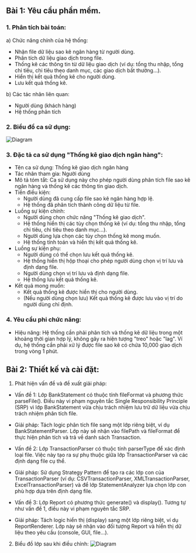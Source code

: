 ## Bài 1: Yêu cầu phần mềm.

### 1. Phân tích bài toán:
a)	Chức năng chính của hệ thống:
- Nhận file dữ liệu sao kê ngân hàng từ người dùng.
- Phân tích dữ liệu giao dịch trong file.
- Thống kê các thông tin từ dữ liệu giao dịch (ví dụ: tổng thu nhập, tổng chi tiêu, chi tiêu theo danh mục, các giao dịch bất thường...).
- Hiển thị kết quả thống kê cho người dùng.
- Lưu kết quả thống kê.

b) Các tác nhân liên quan:
- Người dùng (khách hàng)
- Hệ thống phân tích

### 2. Biểu đồ ca sử dụng:
![Diagram](https://www.planttext.com/plantuml/png/bCun2i8m6CNnFQTuTDB1EmWk3Y8E3gwXZMamJJNzCecpimTmKLm4qTLcS2XuZvp0AuWTL0G5zz__yMx-qYw8MtAPPbgC2PJ3AfaI4cL5J2etZCUKMqHzUJq5lrP8ghEH4NW1LmZB7emRgGMYRl1BK1hyoaXCqsfZGDKXJYFC6MgDLWkDZZCISIXtKuoL5YXuZacrRxwRaSWm2UM5C7EXt3vNFrtlUdA_O6Fmke4a-2Eq2dxfcdNzxN1T3bzB_vGBrXOcSPc-0m00__y30000)

### 3. Đặc tả ca sử dụng "Thống kê giao dịch ngân hàng":
- Tên ca sử dụng: Thống kê giao dịch ngân hàng
- Tác nhân tham gia: Người dùng
- Mô tả tóm tắt: Ca sử dụng này cho phép người dùng phân tích file sao kê ngân hàng và thống kê các thông tin giao dịch.
- Tiền điều kiện:
  - Người dùng đã cung cấp file sao kê ngân hàng hợp lệ.
  - Hệ thống đã phân tích thành công dữ liệu từ file.
- Luồng sự kiện chính:
  - Người dùng chọn chức năng "Thống kê giao dịch".
  - Hệ thống hiển thị các tùy chọn thống kê (ví dụ: tổng thu nhập, tổng chi tiêu, chi tiêu theo danh mục...).
  - Người dùng lựa chọn các tùy chọn thống kê mong muốn.
  - Hệ thống tính toán và hiển thị kết quả thống kê.
- Luồng sự kiện phụ:
  - Người dùng có thể chọn lưu kết quả thống kê.
  - Hệ thống hiển thị hộp thoại cho phép người dùng chọn vị trí lưu và định dạng file.
  - Người dùng chọn vị trí lưu và định dạng file.
  - Hệ thống lưu kết quả thống kê.
- Kết quả mong muốn:
  - Kết quả thống kê được hiển thị cho người dùng.
  - (Nếu người dùng chọn lưu) Kết quả thống kê được lưu vào vị trí do người dùng chỉ định.
 
### 4. Yêu cầu phi chức năng:
- Hiệu năng: Hệ thống cần phải phân tích và thống kê dữ liệu trong một khoảng thời gian hợp lý, không gây ra hiện tượng "treo" hoặc "lag". Ví dụ, hệ thống cần phải xử lý được file sao kê có chứa 10,000 giao dịch trong vòng 1 phút.

## Bài 2: Thiết kế và cài đặt:

1. Phát hiện vấn đề và đề xuất giải pháp:

- Vấn đề 1:  Lớp BankStatement có thuộc tính fileFormat và phương thức parseFile(). Điều này vi phạm nguyên tắc Single Responsibility Principle (SRP) vì lớp BankStatement vừa chịu trách nhiệm lưu trữ dữ liệu vừa chịu trách nhiệm phân tích file.

- Giải pháp: Tách logic phân tích file sang một lớp riêng biệt, ví dụ BankStatementParser. Lớp này sẽ nhận vào filePath và fileFormat để thực hiện phân tích và trả về danh sách Transaction.
- Vấn đề 2:  Lớp TransactionParser có thuộc tính parserType để xác định loại file. Việc này tạo ra sự phụ thuộc giữa lớp TransactionParser và các định dạng file cụ thể.

- Giải pháp: Sử dụng Strategy Pattern để tạo ra các lớp con của TransactionParser (ví dụ: CSVTransactionParser, XMLTransactionParser, ExcelTransactionParser) và để lớp StatementAnalyzer lựa chọn lớp con phù hợp dựa trên định dạng file.
- Vấn đề 3:  Lớp Report có phương thức generate() và display().  Tương tự như vấn đề 1, điều này vi phạm nguyên tắc SRP.

- Giải pháp: Tách logic hiển thị (display) sang một lớp riêng biệt, ví dụ ReportRenderer. Lớp này sẽ nhận vào đối tượng Report và hiển thị dữ liệu theo yêu cầu (console, GUI, file...).

2. Biểu đồ lớp sau khi điều chỉnh:
![Diagram](https://www.planttext.com/plantuml/png/l5FBJkGm4BpdArgSPbO4E5i8yTgLa412349SU-9ci73ioDr136Y_R0_xIVm2SkoP9ComfnN7BfUxgiljzpz_ZramI5lRehB83AVedcQ2GZKvWRS2e0IZ5Sma6BVeoWTZwPSFDSe6V8toE08be6Ein7Z72YuDo-5j3nqL003FQ8r6eSbKmRCtklXTP3C3QhOIUGhEKIYLn5KmJIICPB7shHC5vxwTsqILPKCh3kplWwQvaLse0caZ7QD2eOKFoq4dM87cjRSNOSDtqNN4vjvRGXTT6oSK7h2YeVDh34oXym_Gn6BoEQhfjcZMAPpDxZRRcRgntHlnVzMwlxhyDgtrcfqujClNtAjClSAMTKcAQMamtPdmgeaQh-vKmGqrFaYlb-ei8bxGNhZArpHUauZ_V6d8yVYWNmITZrd15JQ7QTJTp8tkIa3dQxGcKluHG39qGqvJM2Uf3JSMbvFG7Qwc67oDyGyjooFOETZR-x4pV9jYCzj8p0aeM92ZW4By1N7pcHMqJBn5_4jg5kjrruDcmZ4vtTRs0m00__y30000)


